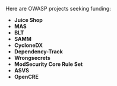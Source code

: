 Here are OWASP projects seeking funding:

- **Juice Shop**
- **MAS**
- **BLT**
- **SAMM**
- **CycloneDX**
- **Dependency-Track**
- **Wrongsecrets**
- **ModSecurity Core Rule Set** 
- **ASVS**
- **OpenCRE**
